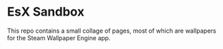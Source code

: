 # EsX Sandbox
This repo contains a small collage of pages, most of which are wallpapers for the Steam Wallpaper Engine app.
